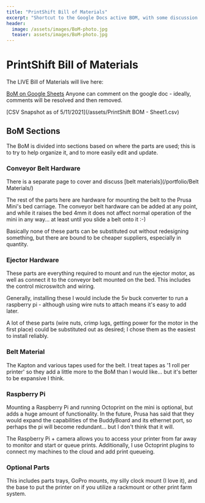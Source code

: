 ```yaml
---
title: "PrintShift Bill of Materials"
excerpt: "Shortcut to the Google Docs active BOM, with some discussion on parts."
header:
  image: /assets/images/BoM-photo.jpg
  teaser: assets/images/BoM-photo.jpg
---
```

# PrintShift Bill of Materials

The LIVE Bill of Materials will live here:

[BoM on Google Sheets](https://docs.google.com/spreadsheets/d/1gTF6RvdNjgoJNNBqXj-OhuOjt69_Wzujfkq8HkN1fU4/edit?usp=sharing)
Anyone can comment on the google doc - ideally, comments will be resolved and then removed.

[CSV Snapshot as of 5/11/2021](/assets/PrintShift BOM - Sheet1.csv)

## BoM Sections
The BoM is divided into sections based on where the parts are used; this is to try to help organize it, and to more easily edit and update.  


### Conveyor Belt Hardware
There is a separate page to cover and discuss [belt materials](/portfolio/Belt Materials/)

The rest of the parts here are hardware for mounting the belt to the Prusa Mini's bed carriage.  The conveyor belt hardware can be added at any point, and while it raises the bed 4mm it does not affect normal operation of the mini in any way... at least until you slide a belt onto it :-)

Basically none of these parts can be substituted out without redesigning something, but there are bound to be cheaper suppliers, especially in quantity.


### Ejector Hardware
These parts are everything required to mount and run the ejector motor, as well as connect it to the conveyor belt mounted on the bed.
This includes the control microswitch and wiring.

Generally, installing these I would include the 5v buck converter to run a raspberry pi - although using wire nuts to attach means it's easy to add later.

A lot of these parts (wire nuts, crimp lugs, getting power for the motor in the first place) could be substituted out as desired; I chose them as the easiest to install reliably.


### Belt Material
The Kapton and various tapes used for the belt.  I treat tapes as '1 roll per printer' so they add a little more to the BoM than I would like... but it's better to be expansive I think.


### Raspberry Pi
Mounting a Raspberry Pi and running Octoprint on the mini is optional, but adds a huge amount of functionality.  In the future, Prusa has said that they would expand the capabilities of the BuddyBoard and its ethernet port, so perhaps the pi will become redundant... but I don't think that it will.

The Raspberry Pi + camera allows you to access your printer from far away to monitor and start or queue prints.  Additionally, I use Octoprint plugins to connect my machines to the cloud and add print queueing.


### Optional Parts
This includes parts trays, GoPro mounts, my silly clock mount (I love it), and the base to put the printer on if you utilize a rackmount or other print farm system.
